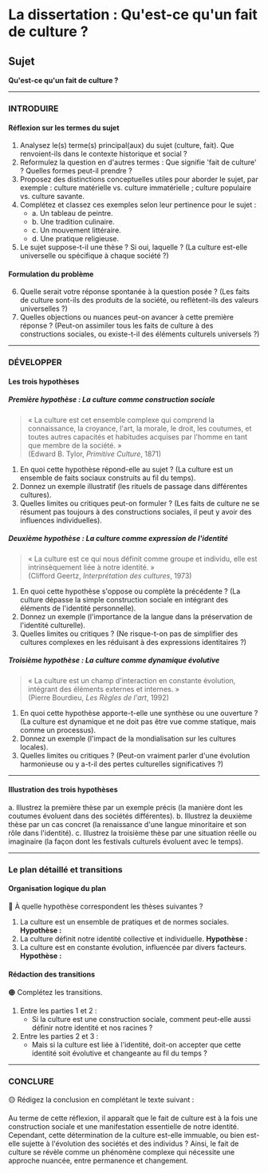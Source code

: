 # La dissertation : Qu'est-ce qu'un fait de culture ?

## Sujet
**Qu'est-ce qu'un fait de culture ?**

---

### INTRODUIRE

#### Réflexion sur les termes du sujet

1. Analysez le(s) terme(s) principal(aux) du sujet (culture, fait). Que renvoient-ils dans le contexte historique et social ?
2. Reformulez la question en d'autres termes : Que signifie 'fait de culture' ? Quelles formes peut-il prendre ?
3. Proposez des distinctions conceptuelles utiles pour aborder le sujet, par exemple : culture matérielle vs. culture immatérielle ; culture populaire vs. culture savante.
4. Complétez et classez ces exemples selon leur pertinence pour le sujet :
   - a. Un tableau de peintre.
   - b. Une tradition culinaire.
   - c. Un mouvement littéraire.
   - d. Une pratique religieuse.
5. Le sujet suppose-t-il une thèse ? Si oui, laquelle ? (La culture est-elle universelle ou spécifique à chaque société ?)

#### Formulation du problème

6. Quelle serait votre réponse spontanée à la question posée ? (Les faits de culture sont-ils des produits de la société, ou reflètent-ils des valeurs universelles ?)
7. Quelles objections ou nuances peut-on avancer à cette première réponse ? (Peut-on assimiler tous les faits de culture à des constructions sociales, ou existe-t-il des éléments culturels universels ?)

---

### DÉVELOPPER

#### Les trois hypothèses

##### Première hypothèse : La culture comme construction sociale

> « La culture est cet ensemble complexe qui comprend la connaissance, la croyance, l'art, la morale, le droit, les coutumes, et toutes autres capacités et habitudes acquises par l'homme en tant que membre de la société. »  
> (Edward B. Tylor, *Primitive Culture*, 1871)

1. En quoi cette hypothèse répond-elle au sujet ? (La culture est un ensemble de faits sociaux construits au fil du temps).
2. Donnez un exemple illustratif (les rituels de passage dans différentes cultures).
3. Quelles limites ou critiques peut-on formuler ? (Les faits de culture ne se résument pas toujours à des constructions sociales, il peut y avoir des influences individuelles).

##### Deuxième hypothèse : La culture comme expression de l'identité

> « La culture est ce qui nous définit comme groupe et individu, elle est intrinsèquement liée à notre identité. »  
> (Clifford Geertz, *Interprétation des cultures*, 1973)

1. En quoi cette hypothèse s'oppose ou complète la précédente ? (La culture dépasse la simple construction sociale en intégrant des éléments de l'identité personnelle).
2. Donnez un exemple (l'importance de la langue dans la préservation de l'identité culturelle).
3. Quelles limites ou critiques ? (Ne risque-t-on pas de simplifier des cultures complexes en les réduisant à des expressions identitaires ?)

##### Troisième hypothèse : La culture comme dynamique évolutive

> « La culture est un champ d'interaction en constante évolution, intégrant des éléments externes et internes. »  
> (Pierre Bourdieu, *Les Règles de l'art*, 1992)

1. En quoi cette hypothèse apporte-t-elle une synthèse ou une ouverture ? (La culture est dynamique et ne doit pas être vue comme statique, mais comme un processus).
2. Donnez un exemple (l'impact de la mondialisation sur les cultures locales).
3. Quelles limites ou critiques ? (Peut-on vraiment parler d'une évolution harmonieuse ou y a-t-il des pertes culturelles significatives ?)

---

#### Illustration des trois hypothèses

a. Illustrez la première thèse par un exemple précis (la manière dont les coutumes évoluent dans des sociétés différentes).
b. Illustrez la deuxième thèse par un cas concret (la renaissance d'une langue minoritaire et son rôle dans l'identité).
c. Illustrez la troisième thèse par une situation réelle ou imaginaire (la façon dont les festivals culturels évoluent avec le temps).

---

### Le plan détaillé et transitions

#### Organisation logique du plan

🔴 À quelle hypothèse correspondent les thèses suivantes ?

1. La culture est un ensemble de pratiques et de normes sociales. **Hypothèse :**
2. La culture définit notre identité collective et individuelle. **Hypothèse :**
3. La culture est en constante évolution, influencée par divers facteurs. **Hypothèse :**

#### Rédaction des transitions

🟠 Complétez les transitions.

1. Entre les parties 1 et 2 :  
   - Si la culture est une construction sociale, comment peut-elle aussi définir notre identité et nos racines ?
2. Entre les parties 2 et 3 :  
   - Mais si la culture est liée à l'identité, doit-on accepter que cette identité soit évolutive et changeante au fil du temps ?

---

### CONCLURE

🟡 Rédigez la conclusion en complétant le texte suivant :

Au terme de cette réflexion, il apparaît que le fait de culture est à la fois une construction sociale et une manifestation essentielle de notre identité. Cependant, cette détermination de la culture est-elle immuable, ou bien est-elle sujette à l'évolution des sociétés et des individus ? Ainsi, le fait de culture se révèle comme un phénomène complexe qui nécessite une approche nuancée, entre permanence et changement.